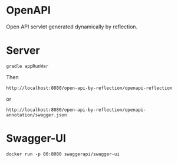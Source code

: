 # OpenAPI

Open API servlet generated dynamically by reflection.

# Server

    gradle appRunWar

Then

    http://localhost:8080/open-api-by-reflection/openapi-reflection
    
or
    
    http://localhost:8080/open-api-by-reflection/openapi-annotation/swagger.json
    

# Swagger-UI

    docker run -p 80:8080 swaggerapi/swagger-ui
